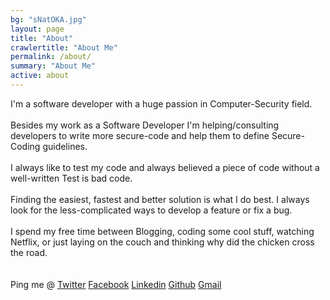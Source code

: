 ```yaml
---
bg: "sNatOKA.jpg"
layout: page
title: "About"
crawlertitle: "About Me"
permalink: /about/
summary: "About Me"
active: about
---
```

<p style="direction: ltr">
I'm a software developer with a huge passion in Computer-Security field. 
<br />
<br />
Besides my work as a Software Developer I'm helping/consulting developers to write more secure-code and help them to define Secure-Coding guidelines.
<br />
<br />
I always like to test my code and always believed a piece of code without a well-written Test is bad code.
<br />
<br />
Finding the easiest, fastest and better solution is what I do best. I always look for the less-complicated ways to develop a feature or fix a bug. 
<br />
<br />
I spend my free time between Blogging, coding some cool stuff, watching Netflix, or just laying on the couch and thinking why did the chicken cross the road.
<br />
<br />
<br />
Ping me @ <a href="https://twitter.com/{{site.twitter_username}}">Twitter</a> <a href="https://facebook.com/{{site.facebook_username}}">Facebook</a> 
<a href="https://linkedin.com/in/{{site.linkedin_username}}">Linkedin</a> <a href="https://github.com/{{site.github_username}}">Github</a> <a href="mailto:abdelrhmanshawky4@gmail.com">Gmail</a>
